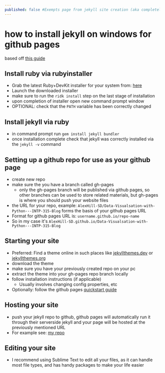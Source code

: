 ```yaml
---
published: false #Exempts page from jekyll site creation (aka completely removes from site)
---
```


# how to install jekyll on windows for github pages
based off [this guide](https://jekyllrb.com/docs/installation/windows/)

## Install ruby via rubyinstaller

* Grab the latest Ruby+DevKit installer for your system from: [here](https://rubyinstaller.org/downloads/)
* Launch the downloaded installer
* make sure to run the ```ridk install``` step on the last stage of installation
* upon completion of installer open new command prompt window
* OPTIONAL: check that the ```PATH``` variable has been correctly changed

## Install jekyll via ruby

* in command prompt run ```gem install jekyll bundler```
* once installation complete check that jekyll was correctly installed via the ```jekyll -v``` command


## Setting up a github repo for use as your github page

* create new repo
* make sure the you have a branch called gh-pages 
  * only the gh-pages branch will be published via github pages, so other branches can be used to store related materials, but gh-pages is where you should push your website files
* the URL for your repo, example: ```AlexHill-SD/Data-Visualsation-with-Python---INTP-315-Blog``` forms the basis of your github pages URL
* Format for github pages URL is: ```username.github.io/repo-name```
 * So in my case it's ```AlexHill-SD.github.io/Data-Visualsation-with-Python---INTP-315-Blog```

## Starting your site

* Preferred: Find a theme online in such places like [jekyllthemes.dev](https://jekyllthemes.dev/) or [jekyllthemes.org](http://jekyllthemes.org/)
* download the theme
* make sure you have your previously created repo on your pc
* extract the theme into your gh-pages repo branch locally
* follow installation instructions (if applicable)
  * Usually involves changing config properties, etc 
* Optionally: follow the github pages [quickstart guide](https://docs.github.com/en/pages/setting-up-a-github-pages-site-with-jekyll)

## Hosting your site

* push your jekyll repo to github, github pages will automatically run it through their serverside jekyll and your page will be hosted at the previously mentioned URL
* For example see: [my repo](https://github.com/AlexHill-SD/Data-Visualsation-with-Python---INTP-315-Blog)

## Editing your site

* I recommend using Sublime Text to edit all your files, as it can handle most file types, and has handy packages to make your life easier
